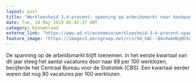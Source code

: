 ```yaml
---
layout: post
title: "Werkloosheid 3,4 procent: spanning op arbeidsmarkt naar kookpunt"
date: Tue, 14 May 2019 05:42:37 GMT
category: binnenland
externe_link: "https://www.ad.nl/economie/werkloosheid-3-4-procent-spanning-op-arbeidsmarkt-naar-kookpunt~a6a989d4/"
feature_image: "https://images3.persgroep.net/rcs/SH_hAC--Q4vXwkHbgQCkea7d1xw/diocontent/130134468/_fitwidth/400/?appId=21791a8992982cd8da851550a453bd7f&quality=0.7"
---
```


De spanning op de arbeidsmarkt blijft toenemen. In het eerste kwartaal van dit jaar steeg het aantal vacatures door naar 88 per 100 werklozen, becijferde het Centraal Bureau voor de Statistiek (CBS). Een kwartaal eerder waren dat nog 80 vacatures per 100 werklozen.
